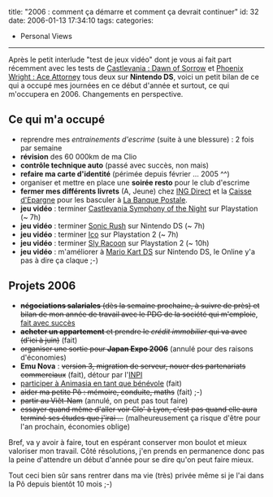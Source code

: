 title: "2006 : comment ça démarre et comment ça devrait continuer"
id: 32
date: 2006-01-13 17:34:10
tags:
categories:
- Personal Views
---

Après le petit interlude "test de jeux vidéo" dont je vous ai fait part récemment avec les tests de [Castlevania : Dawn of Sorrow](https://oncletom.io/2006/01/08/castlevania-dawn-of-sorrow/) et [Phoenix Wright : Ace Attorney](https://oncletom.io/2006/01/09/phoenix-wright-ace-attorney/) tous deux sur **Nintendo DS**, voici un petit bilan de ce qui a occupé mes journées en ce début d'année et surtout, ce qui m'occupera en 2006\. Changements en perspective.

## Ce qui m'a occupé

*   reprendre mes _entrainements d'escrime_ (suite à une blessure) : 2 fois par semaine
*   **révision** des 60 000km de ma Clio
*   **contrôle technique auto** (passé avec succès, non mais)
*   **refaire ma carte d'identité** (périmée depuis février ... 2005 ^^)
*   organiser et mettre en place une **soirée resto** pour le club d'escrime
*   **fermer mes différents livrets** (A, Jeune) chez [ING Direct](http://www.ingdirect.fr/) et la [Caisse d'Epargne](http://www.caisse-epargne.fr/) pour les basculer à [La Banque Postale](http://www.labanquepostale.fr/).
*   **jeu vidéo** : terminer <ins>Castlevania Symphony of the Night</ins> sur Playstation (~ 7h)
*   **jeu vidéo** : terminer <ins>Sonic Rush</ins> sur Nintendo DS (~ 7h)
*   **jeu vidéo** : terminer <ins>Ico</ins> sur Playstation 2 (~ 7h)
*   **jeu vidéo** : terminer <ins>Sly Racoon</ins> sur Playstation 2 (~ 10h)
*   **jeu vidéo** : m'améliorer à <ins>Mario Kart DS</ins> sur Nintendo DS, le Online y'a pas à dire ça claque ;-)

## Projets 2006

*   <del>**négociations salariales** (dès la semaine prochaine, à suivre de près) et bilan de mon année de travail avec le PDG de la société qui m'emploie</del>, [fait avec succès](https://oncletom.io/2006/01/13/2006-comment-ca-demarre-et-comment-ca-devrait-continuer/)
*   <del datetime="2006-10-25T20:00:07+00:00">**acheter un appartement** et prendre le _crédit immobilier_ qui va avec (d'ici à juin)</del> (fait)
*   <del>organiser une sortie pour **Japan Expo 2006**</del> (annulé pour des raisons d'économies)
*   **Emu Nova** : <del datetime="2006-10-25T19:58:58+00:00">version 3, migration de serveur, nouer des partenariats commerciaux</del> (fait), détour par l'[INPI](http://www.inpi.fr/)
*   <ins>participer à [Animasia](http://www.animasia.org/) en tant que bénévole</ins> (fait)
*   <del datetime="2006-10-25T19:58:58+00:00">aider ma petite Pô : mémoire, conduite, maths</del> (fait) ;-)
*   <del>partir au Viêt-Nam</del> (annulé, on peut pas tout faire)
*   <del>essayer quand même d'aller voir Clo' à Lyon, c'est pas quand elle aura terminé ses études que j'irai ...</del> (malheureusement ça risque d'être pour l'an prochain, économies oblige)

Bref, va y avoir à faire, tout en espérant conserver mon boulot et mieux valoriser mon travail. Côté résolutions, j'en prends en permanence donc pas la peine d'attendre un début d'année pour se dire qu'on peut faire mieux.

Tout ceci bien sûr sans rentrer dans ma vie (très) privée même si je l'ai dans la Pô depuis bientôt 10 mois ;-)